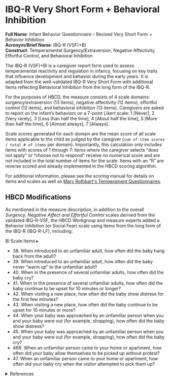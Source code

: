 # IBQ-R Very Short Form + Behavioral Inhibition
**Full Name**: Infant Behavior Questionnaire – Revised Very Short Form + Behavior Inhibition  
**Acronym/Brief Name**: IBQ-R (VSF)+BI       
**Construct**: Temperamental Surgency/Extraversion, Negative Affectivity, Effortful Control, and Behavioral Inhibition

The IBQ-R (VSF)+BI is a caregiver report form used to assess temperamental reactivity and regulation in infancy, focusing on key traits that influence development and behavior during the early years. It is adapted from the well-validated IBQ-R Very Short Form with additional items reflecting Behavioral Inhibition from the long form of the IBQ-R.

For the purposes of HBCD, the measure consists of 4 scale domains: surgency/extraversion (13 items), negative affectivity (12 items), effortful control (12 items), and behavioral inhibition (13 items). Caregivers are asked to report on the infant’s behaviors on a 7-point Likert scale: 1 [Never], 2 [Very rarely], 3 [Less than half the time], 4 [About half the time], 5 [More than half the time], 6 [Almost always], 7 [Always].

Scale scores generated for each domain are the mean score of all scale items applicable to the child as judged by the caregiver (`sum of item scores / total # of items` per domain). Importantly, this calculation only includes items with scores of 1 through 7: items where the caregiver selects "does not apply" or “choose not to respond" receive no numerical score and are not included in the total number of items for the scale. Items with an “R” are reverse scored and already implemented in the HBCD scoring algorithm. 

For additional information, please see the scoring manual for details on items and scales as well as [Mary Rothbart's Temperament Questionnaires](https://research.bowdoin.edu/rothbart-temperament-questionnaires).

## HBCD Modifications

As mentioned in the measure description, in addition to the overall *Surgency, Negative Affect and Effortful Control* scales derived from the validated IBQ-R-VSF, the HBCD Workgroup and measure experts added a Behavior Inhibition (or Social Fear) scale using items from the long form of the IBQ-R (IBQ-R-LF), including: 

<p>
<div id="notification-banner" class="notification-banner" onclick="toggleCollapse(this)">
    <span class="text">BI Scale Items</span>
  <span class="notification-arrow">▸</span>
</div>
<div class="notification-collapsible-content">
<ul>
<li>38. When introduced to an unfamiliar adult, how often did the baby hang back from the adult?</li>
<li>39. When introduced to an unfamiliar adult, how often did the baby never “warm up” to the unfamiliar adult?</li>
<li>40. When in the presence of several unfamiliar adults, how often did the baby cry?</li>
<li>41. When in the presence of several unfamiliar adults, how often did the baby continue to be upset for 10 minutes or longer?</li>
<li>42. When visiting a new place, how often did the baby show distress for the first few minutes?</li>
<li>43. When visiting a new place, how often did the baby continue to be upset for 10 minutes or more?</li>
<li>44. When your baby was approached by an unfamiliar person when you and your baby were out (for example, shopping), how often did the baby show distress?</li>
<li>45. When your baby was approached by an unfamiliar person when you and your baby were out (for example, shopping), how often did the baby cry?</li>
<li>46R. When an unfamiliar person came to your home or apartment, how often did your baby allow themselves to be picked up without protest?</li>
<li>47. When an unfamiliar person came to your home or apartment, how often did your baby cry when the visitor attempted to pick them up?</li>
</ul>
</p>
</div>
</p>

<details class="collapsible references">
  <summary class="references">References</summary>
 <ul> 
    <p>Gartstein, M. A., & Rothbart, M. K. (2003). Studying infant temperament via the Revised Infant Behavior Questionnaire. <i>Infant Behavior & Development</i>, 26(1), 64–86. <a href="https://doi.org/10.1016/s0163-6383(02)00169-8" target="_blank">https://doi.org/10.1016/s0163-6383(02)00169-8</a></p>  
    <p>Putnam, S. P., Helbig, A. L., Gartstein, M. A., Rothbart, M. K., & Leerkes, E. (2014). Development and assessment of short and very short forms of the infant behavior questionnaire-revised. <i>Journal of Personapty Assessment</i>, 96(4), 445–458. <a href="https://doi.org/10.1080/00223891.2013.841171" target="_blank">https://doi.org/10.1080/00223891.2013.841171</a></p>  
    <p>Rothbart, M. K. (1981). Measurement of temperament in infancy. <i>Child Development</i>, 52(2), 569–578. <a href="https://doi.org/10.1111/j.1467-8624.1981.tb03082.x" target="_blank">https://doi.org/10.1111/j.1467-8624.1981.tb03082.x</a></p>  
  </ul>  
</details>
<br>
